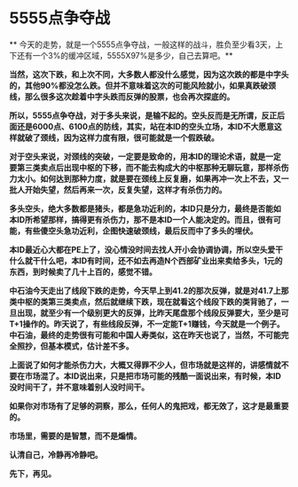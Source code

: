 5555点争夺战
====



** 今天的走势，就是一个5555点争夺战，一般这样的战斗，胜负至少看3天，上下还有一个3%的缓冲区域，5555X97%是多少，自己去算吧。**

**当然，这次下跌，和上次不同，大多数人都没什么感觉，因为这次跌的都是中字头的，其他90%都没怎么跌。但并不意味着这次的可能风险就小，如果真跌破颈线，那么很多这次趁着中字头跌而反弹的股票，也会再次探底的。**

**所以，5555点争夺战，对于多头来说，是输不起的。空头反而是无所谓，反正后面还是6000点、6100点的防线，其实，站在本ID的空头立场，本ID不大愿意这样就破了颈线，因为这样力度有限，很可能就是一个假跌破。**

**对于空头来说，对颈线的突破，一定要是致命的，用本ID的理论术语，就是一定要第三类卖点后出现中枢的下移，而不能去构成大的中枢那种无聊玩意，那样杀伤力太小。如何达到那种力度，就是要在颈线上反复磨，如果再冲一次上不去，又一批人开始失望，然后再来一次，反复失望，这样才有杀伤力的。**

**多头空头，绝大多数都是猪头，都是急功近利的，本ID只是分力，最终是否能如本ID所希望那样，搞得更有杀伤力，那不是本ID一个人能决定的。而且，很有可能，有些傻空头急功近利，企图快速破颈线，最后反而中了多头的埋伏。**

**本ID最近心大都在PE上了，没心情没时间去找人开小会协调协调，所以空头爱干什么就干什么吧，本ID有时间，还不如去再造N个西部矿业出来卖给多头，1元的东西，到时候卖了几十上百的，感觉不错。**

**中石油今天走出了线段下跌的走势，今天早上到41.2的那次反弹，就是对41.7上那类中枢的类第三类卖点，然后就继续下跌，现在就看这个线段下跌的类背驰了，一旦出现，就至少有一个级别更大的反弹，比昨天尾盘那个线段反弹要大，至少是可T+1操作的。昨天说了，有些线段反弹，不一定能T+1赚钱，今天就是一个例子。中石油，最终的走势很有可能和中国人寿类似，这在昨天也说了，当然，不可能完全照抄，但基本模式，估计差不多。**

**上面说了如何才能杀伤力大，大概又得罪不少人，但市场就是这样的，讲感情就不要在市场混了。本ID说出来，只是把市场可能的残酷一面说出来，有时候，本ID没时间干了，并不意味着别人没时间干。**

**如果你对市场有了足够的洞察，那么，任何人的鬼把戏，都无效了，这才是最重要的。**

**市场里，需要的是智慧，而不是煽情。**

**认清自己，冷静再冷静吧。**

**先下，再见。**
